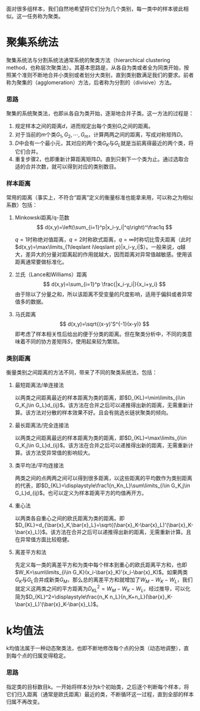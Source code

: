 面对很多组样本，我们自然地希望将它们分为几个类别，每一类中的样本彼此相似。这一任务称为聚类。



# 聚集系统法

聚集系统法与分割系统法通常系统的聚类方法（hierarchical clustering method，也称层次聚类法）。其基本思路是，从各自为类或者全为同类开始，按照某个准则不断地合并小类别或者划分大类别，直到类别数满足我们的要求。前者称为聚集的（agglomeration）方法，后者称为分割的（divisive）方法。

### 思路

聚集的系统聚类法，也即从各自为类开始，逐渐地合并子类。这一方法的过程是：

1. 规定样本之间的距离$d$，进而规定出每个类别$G_i$之间的距离。
1. 对于当前的$m$个类$G_1,G_2,\cdots,G_m$，计算两两之间的距离，写成对称矩阵$D$。
1. $D$中会有一个最小元，其对应的两个类$G_K$与$G_L$就是当前离得最近的两个类，将它们合并。
1. 重复步骤2，也即重新计算距离矩阵$D$。直到只剩下一个类为止。通过选取合适的合并次数，就可以得到对应的类别数目。

### 样本距离

常用的距离（事实上，不符合“距离”定义的衡量标准也能拿来用，可以称之为相似系数）包括：

1. Minkowski距离/q-范数
   $$
   d(x,y)=\left(\sum_{i=1}^p|x_i-y_i|^q\right)^\frac1q
   $$


   $q=1$时称绝对值距离，$q=2$时称欧式距离，$q=\infty$时称切比雪夫距离（此时$d(x,y)=\max\limits_{1\leqslant i\leqslant p}|x_i-y_i|$）。一般来说，$q$越大，差异大的分量对距离起的作用就越大，因而距离对异常值越敏感。使用该距离通常要做标准化。

1. 兰氏（Lance和Williams）距离
   $$
   d(x,y)=\sum_{i=1}^p \frac{|x_i-y_i|}{x_i+y_i}
   $$
   由于除以了分量之和，所以该距离不受变量的尺度影响，适用于偏斜或者异常值多的数据。

1. 马氏距离
   $$
   d(x,y)=\sqrt{(x-y)'S^{-1}(x-y)}
   $$
   即考虑了样本相关性后给出的便于分类的距离。但在聚类分析中，不同的类意味着不同的协方差矩阵$S$，使用起来较为繁琐。

### 类别距离

衡量类别之间距离的方法不同，带来了不同的聚类系统法，包括：

1. 最短距离法/单连接法

   以两类之间距离最近的样本距离为类的距离，即$D_{KL}=\min\limits_{i\in G_K,j\in G_L}d_{ij}$。该方法在合并之后可以递推得出新的距离，无需重新计算。该方法对分散的样本效果不好。且会有挑选长链状聚类的倾向。

1. 最长距离法/完全连接法

   以两类之间距离最远的样本距离为类的距离，即$D_{KL}=\max\limits_{i\in G_K,j\in G_L}d_{ij}$。该方法在合并之后可以递推得出新的距离，无需重新计算。该方法受异常值的影响较大。

1. 类平均法/平均连接法

   两类之间的点两两之间可以得到很多距离，以这些距离的平均数作为类别距离的代表，即$D_{KL}=\displaystyle\frac1{n_Kn_L}\sum\limits_{i\in G_K,j\in G_L}d_{ij}$。也可以定义为样本距离平方的均值再开方。

1. 重心法

   以两类各自重心之间的欧氏距离为类的距离。即$D_{KL}=d_{\bar{x}_K,\bar{x}_L}=\sqrt{(\bar{x}_K-\bar{x}_L)'(\bar{x}_K-\bar{x}_L)}$。该方法在合并之后可以递推得出新的距离，无需重新计算。且在异常值方面比较稳健。

1. 离差平方和法

   先定义每一类的离差平方和为类中每个样本到重心的欧氏距离平方和，也即$W_K=\sum\limits_{i\in G_K}(x_i-\bar{x}_K)'(x_i-\bar{x}_K)$。如果两类$G_K$与$G_L$合并成新类$G_M$，那么总的离差平方和就增加了$W_M-W_K-W_L$，我们就定义这两类之间的平方距离为$D_{KL}^2=W_M-W_K-W_L$。经过推导，可以化简为$D_{KL}^2=\displaystyle\frac{n_K n_L}{n_K+n_L}(\bar{x}_K-\bar{x}_L)'(\bar{x}_K-\bar{x}_L)$。



# k均值法

k均值法属于一种动态聚类法，也即不断地修改每个点的分类（动态地调整），直到每个点的归属变得稳定。

### 思路

指定类的目标数目k。一开始将样本分为k个初始类，之后逐个判断每个样本，将它们归入距离（通常是欧氏距离）最近的类，不断循环这一过程，直到全部的样本归属不再改变。

